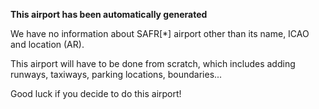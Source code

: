 **This airport has been automatically generated**

We have no information about SAFR[*] airport other than its name, ICAO and location (AR).

This airport will have to be done from scratch, which includes adding runways, taxiways, parking locations, boundaries...

Good luck if you decide to do this airport!